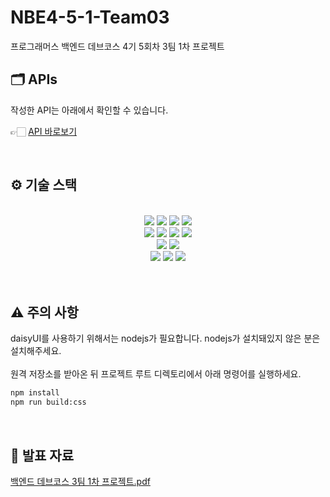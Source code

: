 # NBE4-5-1-Team03
프로그래머스 백엔드 데브코스 4기 5회차 3팀 1차 프로젝트

## 🗂️ APIs
작성한 API는 아래에서 확인할 수 있습니다.

👉🏻 [API 바로보기](/APIs.md)

<br />

## ⚙ 기술 스택
<br>
<div align=center>
  <img src="https://img.shields.io/badge/html-E34F26?style=for-the-badge&logo=html5&logoColor=white">
  <img src="https://img.shields.io/badge/tailwindcss-06B6D4?style=for-the-badge&logo=tailwindcss&logoColor=white">
  <img src="https://img.shields.io/badge/javascript-F7DF1E?style=for-the-badge&logo=javascript&logoColor=white">
  <img src="https://img.shields.io/badge/thymeleaf-005F0F?style=for-the-badge&logo=thymeleaf&logoColor=white">
  <br>
  <img src="https://img.shields.io/badge/java-007396?style=for-the-badge&logo=java&logoColor=white">
  <img src="https://img.shields.io/badge/springboot-007396?style=for-the-badge&logo=springboot&logoColor=white">
  <img src="https://img.shields.io/badge/spring data JPA-6DB33F?style=for-the-badge&logo=java&logoColor=white">
  <img src="https://img.shields.io/badge/H2 Database-6DB33F?style=for-the-badge&logo=java&logoColor=white">
  <br>
  <img src="https://img.shields.io/badge/gradle-02303A?style=for-the-badge&logo=gradle&logoColor=white">
  <img src="https://img.shields.io/badge/JUnit-25A162?style=for-the-badge&logo=junit5&logoColor=white">
  <br>
  <img src="https://img.shields.io/badge/notion-000000?style=for-the-badge&logo=notion&logoColor=white">
  <img src="https://img.shields.io/badge/figma-F24E1E?style=for-the-badge&logo=figma&logoColor=white">
  <img src="https://img.shields.io/badge/github-181717?style=for-the-badge&logo=github&logoColor=white">
</div>

<br>
<br>

## ⚠️ 주의 사항
daisyUI를 사용하기 위해서는 nodejs가 필요합니다. nodejs가 설치돼있지 않은 분은 설치해주세요.
<br>
<br>
원격 저장소를 받아온 뒤 프로젝트 루트 디렉토리에서 아래 명령어를 실행하세요.
<br>
```bash
npm install  
npm run build:css
```

<br>

## 📢 발표 자료
[백엔드 데브코스 3팀 1차 프로젝트.pdf](https://github.com/user-attachments/files/18960132/3.1.pdf)
